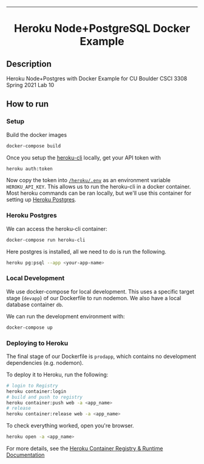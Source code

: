 
---

<div align="center">

# Heroku Node+PostgreSQL Docker Example

</div>


## Description
Heroku Node+Postgres with Docker Example for CU Boulder CSCI 3308 Spring 2021 Lab 10


## How to run

### Setup
Build the docker images
```bash
docker-compose build
```


Once you setup the [heroku-cli](https://devcenter.heroku.com/articles/heroku-cli) locally, get your API token with
```bash
heroku auth:token
```

Now copy the token into [`/heroku/.env`](/heroku/.env) as an environment variable `HEROKU_API_KEY`. This allows us to run the heroku-cli in a docker container. Most heroku commands can be ran locally, but we'll use this container for setting up [Heroku Postgres](https://devcenter.heroku.com/categories/heroku-postgres).


### Heroku Postgres
We can access the heroku-cli container:
```bash
docker-compose run heroku-cli
```
Here postgres is installed, all we need to do is run the following.

```bash
heroku pg:psql --app <your-app-name>
```

### Local Development

We use docker-compose for local development. This uses a specific target stage (`devapp`) of our Dockerfile to run nodemon. We also have a local database container `db`.

 We can run the development environment with:
```bash
docker-compose up
```

### Deploying to Heroku
The final stage of our Dockerfile is `prodapp`, which contains no development dependencies (e.g. nodemon).

To deploy it to Heroku, run the following:
```bash
# login to Registry
heroku container:login
# build and push to registry
heroku container:push web -a <app_name>
# release
heroku container:release web -a <app_name>
```

To check everything worked, open you're browser.
```bash
heroku open -a <app_name>
```

For more details, see the [Heroku Container Registry & Runtime Documentation](https://devcenter.heroku.com/articles/container-registry-and-runtime)
